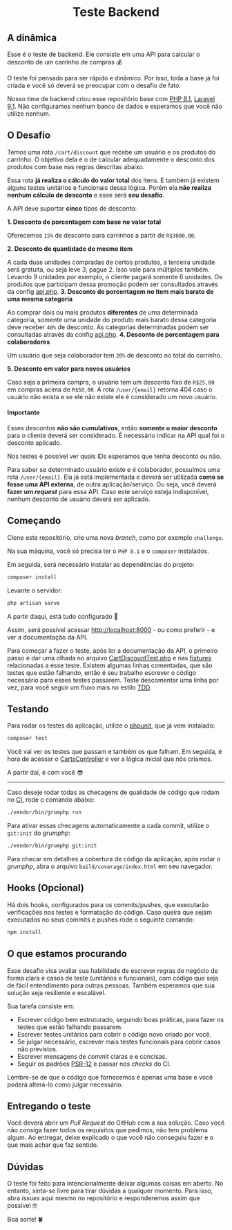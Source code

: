 <div align="center">
    <h1 align="center">Teste Backend</h1>
</div>

## A dinâmica

Esse é o teste de backend.
Ele consiste em uma API para calcular o desconto de um carrinho de compras :moneybag:

O teste foi pensado para ser rápido e dinâmico.
Por isso, toda a base já foi criada e você só deverá se preocupar com o desafio de fato.

Nosso time de backend criou esse repositório base com [PHP 8.1](https://www.php.net/releases/8_1_0.php), [Laravel 9.1](https://laravel.com/docs/9.x/).
Não configuramos nenhum banco de dados e esperamos que você não utilize nenhum.

## O Desafio

Temos uma rota `/cart/discount` que recebe um usuário e os produtos do carrinho.
O objetivo dela é o de calcular adequadamente o desconto dos produtos com base nas regras descritas abaixo.

Essa rota **já realiza o cálculo do valor total** dos itens.
E também já existem alguns testes unitários e funcionais dessa lógica.
Porém ela **não realiza nenhum cálculo de desconto** e esse será **seu desafio**.

A API deve suportar **cinco** tipos de desconto:

**1. Desconto de porcentagem com base no valor total**

Oferecemos `15%` de desconto para carrinhos a partir de `R$3000,00`.

**2. Desconto de quantidade do mesmo item**

A cada duas unidades compradas de certos produtos, a terceira unidade será gratuita, ou seja leve 3, pague 2.
Isso vale para múltiplos também. Levando 9 unidades por exemplo, o cliente pagará somente 6 unidades.
Os produtos que participam dessa promoção podem ser consultados através da config [api.php](config/api.php).
**3. Desconto de porcentagem no item mais barato de uma mesma categoria**

Ao comprar dois ou mais produtos **diferentes** de uma determinada categoria,
somente uma unidade do produto mais barato dessa categoria deve receber `40%` de desconto.
As categorias determinadas podem ser consultadas através da config [api.php](config/api.php).
**4. Desconto de porcentagem para colaboradores**

Um usuário que seja colaborador tem `20%` de desconto no total do carrinho.

**5. Desconto em valor para novos usuários**

Caso seja a primeira compra, o usuário tem um desconto fixo de `R$25,00` em compras acima de `R$50,00`.
A rota `/user/{email}` retorna 404 caso o usuário não exista e se ele não existe ele é considerado um novo usuário.

#### Importante

Esses descontos **não são cumulativos**, então **somente o maior desconto** para o cliente deverá ser considerado.
É necessário indicar na API qual foi o desconto aplicado.

Nos testes é possível ver quais IDs esperamos que tenha desconto ou não.

Para saber se determinado usuário existe e é colaborador, possuímos uma rota `/user/{email}`.
Ela já está implementada e deverá ser utilizada **como se fosse uma API externa**, de outra aplicação/serviço.
Ou seja, você deverá **fazer um _request_** para essa API.
Caso este serviço esteja indisponível, nenhum desconto de usuário deverá ser aplicado.

## Começando

Clone este repositório, crie uma nova _branch_, como por exemplo `challenge`.

Na sua máquina, você só precisa ter o `PHP 8.1` e o `composer` instalados.

Em seguida, será necessário instalar as dependências do projeto:

```bash
composer install
```

Levante o servidor:
```bash
php artisan serve
```

A partir daqui, está tudo configurado :rocket:

Assim, será possível acessar [http://localhost:8000](http://localhost:8000) - ou como preferir - e ver a documentação da API.

Para começar a fazer o teste, após ler a documentação da API,
o primeiro passo é dar uma olhada no arquivo [CartDiscountTest.php](tests/Feature/API/V1/Cart/CartDiscountTest.php) e
nas [fixtures](tests/Feature/API/V1/Cart/fixtures) relacionadas a esse teste.
Existem algumas linhas comentadas, que são testes que estão falhando,
então é seu trabalho escrever o código necessário para esses testes passarem.
Teste descomentar uma linha por vez, para você seguir um fluxo mais no estilo [TDD](https://pt.wikipedia.org/wiki/Test_Driven_Development).

## Testando

Para rodar os testes da aplicação, utilize o [phpunit](https://phpunit.de/), que já vem instalado:

```bash
composer test
```

Você vai ver os testes que passam e também os que falham.
Em seguida, é hora de acessar o [CartsController](app/Http/Controllers/CartsController.php)
e ver a lógica inicial que nós criamos.

A partir daí, é com você :sunglasses:

---

Caso deseje rodar todas as checagens de qualidade de código que rodam no [CI](.github/workflows/laravel.yml), rode o comando abaixo:

```bash
./vendor/bin/grumphp run
```

Para ativar essas checagens automaticamente a cada commit, utilize o `git:init` do _grumphp_:

```bash
./vendor/bin/grumphp git:init
```

Para checar em detalhes a cobertura de código da aplicação, após rodar o _grumphp_,
abra o arquivo `build/coverage/index.html` em seu navegador.

## Hooks (Opcional)

Há dois hooks, configurados para os commits/pushes, que executarão verificações nos testes e formatação do código. Caso queira que sejam executados no seus commits e pushes rode o seguinte comando:

```bash
npm install
```

## O que estamos procurando

Esse desafio visa avaliar sua habilidade de escrever regras de negócio de forma clara e casos de teste (unitários e funcionais),
com código que seja de fácil entendimento para outras pessoas.
Também esperamos que sua solução seja resiliente e escalável.

Sua tarefa consiste em:

- Escrever código bem estruturado, seguindo boas práticas, para fazer os testes que estão falhando passarem.
- Escrever testes unitários para cobrir o código novo criado por você.
- Se julgar necessário, escrever mais testes funcionais para cobrir casos não previstos.
- Escrever mensagens de _commit_ claras e e concisas.
- Seguir os padrões [PSR-12](https://www.php-fig.org/psr/psr-12/) e passar nos _checks_ do CI.

Lembre-se de que o código que fornecemos é apenas uma base e você poderá alterá-lo como julgar necessário.

## Entregando o teste

Você deverá abrir um _Pull Request_ do GitHub com a sua solução.
Caso você não consiga fazer todos os requisitos que pedimos, não tem problema algum.
Ao entregar, deixe explicado o que você não conseguiu fazer e o que mais achar que faz sentido.

## Dúvidas

O teste foi feito para intencionalmente deixar algumas coisas em aberto.
No entanto, sinta-se livre para tirar dúvidas a qualquer momento.
Para isso, abra _issues_ aqui mesmo no repositório e responderemos assim que possível :nerd_face:

Boa sorte! :four_leaf_clover:
